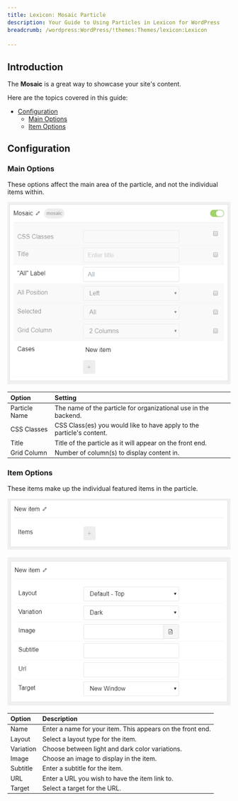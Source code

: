 ```yaml
---
title: Lexicon: Mosaic Particle
description: Your Guide to Using Particles in Lexicon for WordPress
breadcrumb: /wordpress:WordPress/!themes:Themes/lexicon:Lexicon

---
```


## Introduction

The **Mosaic** is a great way to showcase your site's content.

Here are the topics covered in this guide:

* [Configuration](#configuration)
    - [Main Options](#main-options)
    - [Item Options](#item-options)

## Configuration

### Main Options 

These options affect the main area of the particle, and not the individual items within.

![](assets/particle_mosaic2.png) 

| Option        | Setting                                                               |
| :-----        | :-----                                                                |
| Particle Name | The name of the particle for organizational use in the backend.       |
| CSS Classes   | CSS Class(es) you would like to have apply to the particle's content. |
| Title         | Title of the particle as it will appear on the front end.             |
| Grid Column   | Number of column(s) to display content in.                            |

### Item Options

These items make up the individual featured items in the particle.

![](assets/particle_mosaic3.png)

![](assets/particle_mosaic4.png)

| Option    | Description                                                |
| :-----    | :-----                                                     |
| Name      | Enter a name for your item. This appears on the front end. |
| Layout    | Select a layout type for the item.                         |
| Variation | Choose between light and dark color variations.            |
| Image     | Choose an image to display in the item.                    |
| Subtitle  | Enter a subtitle for the item.                             |
| URL       | Enter a URL you wish to have the item link to.             |
| Target    | Select a target for the URL.                               |
